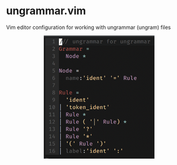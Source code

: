 # ungrammar.vim
Vim editor configuration for working with ungrammar (ungram) files


<p align="center">
  <img width=300px src="ungram.png" alt="ungram.vim">
</p>

